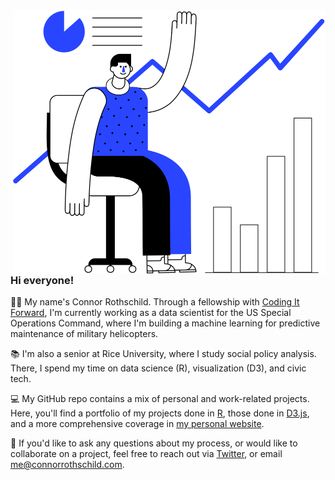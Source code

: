 <img align="right" src="https://raw.githubusercontent.com/connorrothschild/connorrothschild/master/illustration.png" alt="Illustration of me looking at some stats and graphs!" width=500px height=421.5px/>

### Hi everyone!

👋🏼 My name's Connor Rothschild. Through a fellowship with [Coding It Forward](https://www.codingitforward.com/), I'm currently working as a data scientist for the US Special Operations Command, where I'm building a machine learning for predictive maintenance of military helicopters.  

📚 I'm also a senior at Rice University, where I study social policy analysis. There, I spend my time on data science (R), visualization (D3), and civic tech.

💻 My GitHub repo contains a mix of personal and work-related projects. Here, you'll find a portfolio of my projects done in [R](https://github.com/connorrothschild/R), those done in [D3.js](https://github.com/connorrothschild/D3.js), and a more comprehensive coverage in [my personal website](https://github.com/connorrothschild/connorrothschild.com). 

📩 If you'd like to ask any questions about my process, or would like to collaborate on a project, feel free to reach out via [Twitter](https://twitter.com/CL_Rothschild), or email [me@connorrothschild.com](mailto:me@connorrothschild.com).
